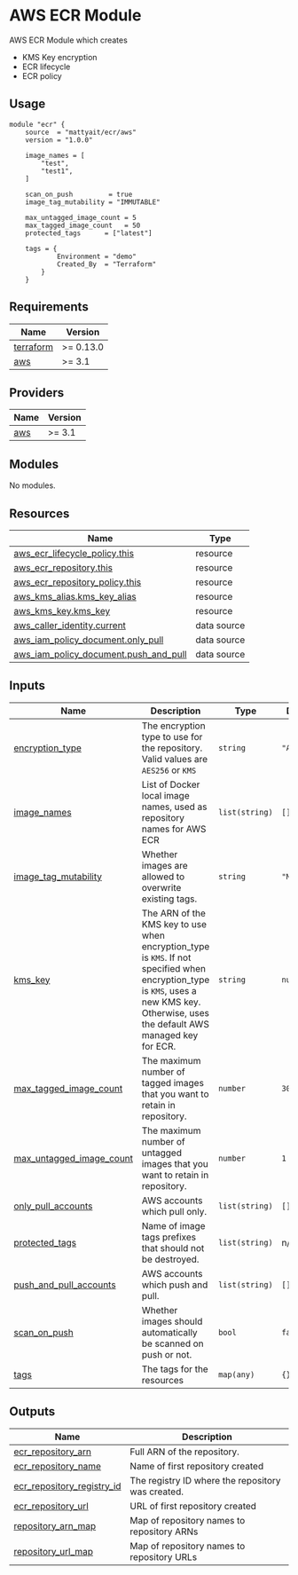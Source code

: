 #  AWS ECR Module

AWS ECR Module which creates

-  KMS Key encryption
-  ECR lifecycle
-  ECR policy

## Usage
```hcl
module "ecr" {
    source  = "mattyait/ecr/aws"
    version = "1.0.0"

    image_names = [
        "test",
        "test1",
    ]
    
    scan_on_push         = true
    image_tag_mutability = "IMMUTABLE"

    max_untagged_image_count = 5
    max_tagged_image_count   = 50
    protected_tags      = ["latest"]

    tags = {    
            Environment = "demo"
            Created_By  = "Terraform"
        }
    }
```

<!-- BEGIN_TF_DOCS -->
## Requirements

| Name | Version |
|------|---------|
| <a name="requirement_terraform"></a> [terraform](#requirement\_terraform) | >= 0.13.0 |
| <a name="requirement_aws"></a> [aws](#requirement\_aws) | >= 3.1 |

## Providers

| Name | Version |
|------|---------|
| <a name="provider_aws"></a> [aws](#provider\_aws) | >= 3.1 |

## Modules

No modules.

## Resources

| Name | Type |
|------|------|
| [aws_ecr_lifecycle_policy.this](https://registry.terraform.io/providers/hashicorp/aws/latest/docs/resources/ecr_lifecycle_policy) | resource |
| [aws_ecr_repository.this](https://registry.terraform.io/providers/hashicorp/aws/latest/docs/resources/ecr_repository) | resource |
| [aws_ecr_repository_policy.this](https://registry.terraform.io/providers/hashicorp/aws/latest/docs/resources/ecr_repository_policy) | resource |
| [aws_kms_alias.kms_key_alias](https://registry.terraform.io/providers/hashicorp/aws/latest/docs/resources/kms_alias) | resource |
| [aws_kms_key.kms_key](https://registry.terraform.io/providers/hashicorp/aws/latest/docs/resources/kms_key) | resource |
| [aws_caller_identity.current](https://registry.terraform.io/providers/hashicorp/aws/latest/docs/data-sources/caller_identity) | data source |
| [aws_iam_policy_document.only_pull](https://registry.terraform.io/providers/hashicorp/aws/latest/docs/data-sources/iam_policy_document) | data source |
| [aws_iam_policy_document.push_and_pull](https://registry.terraform.io/providers/hashicorp/aws/latest/docs/data-sources/iam_policy_document) | data source |

## Inputs

| Name | Description | Type | Default | Required |
|------|-------------|------|---------|:--------:|
| <a name="input_encryption_type"></a> [encryption\_type](#input\_encryption\_type) | The encryption type to use for the repository. Valid values are `AES256` or `KMS` | `string` | `"AES256"` | no |
| <a name="input_image_names"></a> [image\_names](#input\_image\_names) | List of Docker local image names, used as repository names for AWS ECR | `list(string)` | `[]` | no |
| <a name="input_image_tag_mutability"></a> [image\_tag\_mutability](#input\_image\_tag\_mutability) | Whether images are allowed to overwrite existing tags. | `string` | `"MUTABLE"` | no |
| <a name="input_kms_key"></a> [kms\_key](#input\_kms\_key) | The ARN of the KMS key to use when encryption\_type is `KMS`. If not specified when encryption\_type is `KMS`, uses a new KMS key. Otherwise, uses the default AWS managed key for ECR. | `string` | `null` | no |
| <a name="input_max_tagged_image_count"></a> [max\_tagged\_image\_count](#input\_max\_tagged\_image\_count) | The maximum number of tagged images that you want to retain in repository. | `number` | `30` | no |
| <a name="input_max_untagged_image_count"></a> [max\_untagged\_image\_count](#input\_max\_untagged\_image\_count) | The maximum number of untagged images that you want to retain in repository. | `number` | `1` | no |
| <a name="input_only_pull_accounts"></a> [only\_pull\_accounts](#input\_only\_pull\_accounts) | AWS accounts which pull only. | `list(string)` | `[]` | no |
| <a name="input_protected_tags"></a> [protected\_tags](#input\_protected\_tags) | Name of image tags prefixes that should not be destroyed. | `list(string)` | n/a | yes |
| <a name="input_push_and_pull_accounts"></a> [push\_and\_pull\_accounts](#input\_push\_and\_pull\_accounts) | AWS accounts which push and pull. | `list(string)` | `[]` | no |
| <a name="input_scan_on_push"></a> [scan\_on\_push](#input\_scan\_on\_push) | Whether images should automatically be scanned on push or not. | `bool` | `false` | no |
| <a name="input_tags"></a> [tags](#input\_tags) | The tags for the resources | `map(any)` | `{}` | no |

## Outputs

| Name | Description |
|------|-------------|
| <a name="output_ecr_repository_arn"></a> [ecr\_repository\_arn](#output\_ecr\_repository\_arn) | Full ARN of the repository. |
| <a name="output_ecr_repository_name"></a> [ecr\_repository\_name](#output\_ecr\_repository\_name) | Name of first repository created |
| <a name="output_ecr_repository_registry_id"></a> [ecr\_repository\_registry\_id](#output\_ecr\_repository\_registry\_id) | The registry ID where the repository was created. |
| <a name="output_ecr_repository_url"></a> [ecr\_repository\_url](#output\_ecr\_repository\_url) | URL of first repository created |
| <a name="output_repository_arn_map"></a> [repository\_arn\_map](#output\_repository\_arn\_map) | Map of repository names to repository ARNs |
| <a name="output_repository_url_map"></a> [repository\_url\_map](#output\_repository\_url\_map) | Map of repository names to repository URLs |
<!-- END_TF_DOCS -->